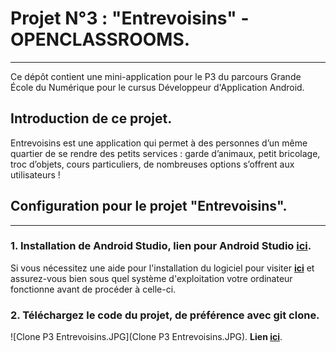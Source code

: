 # **Projet N°3 : "Entrevoisins" - OPENCLASSROOMS.**_________________________________________________________________________________________________________________Ce dépôt contient une mini-application pour le P3 du parcours Grande École du Numérique pour le cursus Développeur d'Application Android.## Introduction de ce projet.Entrevoisins est une application qui  permet à des personnes d’un même quartier de se rendre des petits services : garde d’animaux, petit bricolage, troc d’objets, cours particuliers, de nombreuses options s’offrent aux utilisateurs !## Configuration pour le projet "Entrevoisins"._________________________________________________________________________________________________________________### 1. Installation de Android Studio, lien pour Android Studio **[ici](https://developer.android.com/studio)**.Si vous nécessitez une aide pour l'installation du logiciel pour visiter **[ici](https://www.tutorialspoint.com/android/android_studio.htm)** et assurez-vous bien sous quel système d'exploitation votre ordinateur fonctionne avant de procéder à celle-ci.### 2. Téléchargez le code du projet, de préférence avec git clone.![Clone P3 Entrevoisins.JPG](Clone P3 Entrevoisins.JPG). **Lien [ici](https://github.com/rouge13/P3Entrevoisins/tree/Feature/ShowDetailsOfPeopleAndAddInFavorite)**.